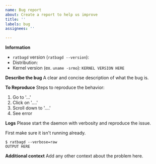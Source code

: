 ```yaml
---
name: Bug report
about: Create a report to help us improve
title: ''
labels: bug
assignees: ''

---
```


**Information**
<!-- If your issue is related to a Logitech device please make sure you are running at least Linux 5.2 -->
- `ratbagd` version (`ratbagd --version`):
- Distribution: 
- Kernel version (ex. `uname -srmo`): `KERNEL VERSION HERE`

**Describe the bug**
A clear and concise description of what the bug is.

**To Reproduce**
Steps to reproduce the behavior:
1. Go to '...'
2. Click on '....'
3. Scroll down to '....'
4. See error

**Logs**
Please start the daemon with verbosity and reproduce the issue.

First make sure it isn't running already.
```
$ ratbagd --verbose=raw
OUTPUT HERE
```

**Additional context**
Add any other context about the problem here.
